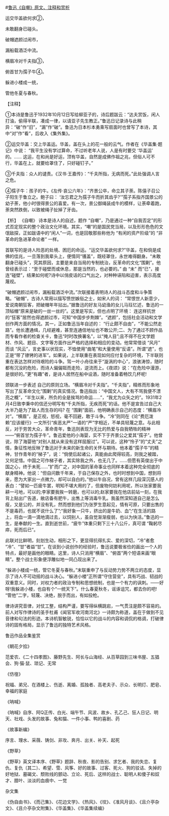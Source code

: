 #[鲁迅《自嘲》原文、注释和赏析](https://www.vrrw.net/wx/9324.html)

运交华盖欲何求②，

未敢翻身已碰头。

破帽遮颜过闹市，

漏船载酒泛中流。

横眉冷对千夫指③，

俯首甘为孺子牛④。

躲进小楼成一统，

管他冬夏与春秋。

【注释】

①本诗是鲁迅于1932年10月12日写给柳亚子的，诗后题跋云：“达夫赏饭，闲人打油，偷得半联，凑成一律，以请亚子先生教正。”鲁迅日记录诗与此稍异：“破”作“旧”，“漏”作“破”。鲁迅为日本杉本勇乘写扇面时也曾写了本诗，其中“对”作“看”，后收入《集外集》。

②运交华盖：交上华盖运。华盖，盖在头上的花一般的云气。作者在《华盖集·题记》中说： “我平生没有学过算命，不过听老年人说，人是有时要交 ‘华盖运’ 的。…… 这运，在和尚是好运，顶有华盖，自然是成佛作祖之兆，但俗人可不行，华盖在上，就要给罩住了，只好碰钉子。”

③千夫指：众人的谴责。《汉书·王嘉传》：“千夫所指，无病而死。”此处强调人言之危。

④孺子牛：孩子的牛。《左传·哀公六年》：“齐景公卒，命立其子荼。陈僖子召公子阳生于鲁立之。鲍子曰： ‘汝忘君之为孺子牛而折其齿乎?’”孺子系指齐国景公的幼子荼，他小时很得景公的喜爱。有一次，景公御绳装成牛的模样，让荼牵着跑，荼突然跌倒，以致被绳子扯掉了牙齿。



【析】 《自嘲》 诗本是诗人的自述，题作 “自嘲”，乃是通过一种“自我否定”的形式否定现实的整个政治文化环境。其实，“嘲”的是国民党当局，以及形形色色的文氓敌探，正如跋语中的“闲人”一词，也是回敬那些称他为 “有闲的资产阶级”的 “非革命的急进革命论者” 一样。

首联写的是诗人险恶的处境、困厄的命运。“运交华盖欲何求?”华盖，在和倘是成佛的佳兆，一旦落到我辈头上，便情同“镬盖”，既经罩住，永世难得翻身。“未敢翻身已碰头”，究其原因，主要是来自当局的专制统治，反革命的文化“围剿”。他曾经表示过：“至于碰壁而或休息，那是当然的，也必要的。” 由 “未” 而“已”，接连“碰壁”，结果如何呢?诗中以俏皮话的口气出之，对种种诬陷和迫害，表示高度蔑视。

“破帽遮颜过闹市，漏船载酒泛中流。”次联接着表明诗人的战斗态度和斗争策略。“破帽”，古诗人常用以描写愤世嫉俗之士，如宋人的词： “常恨世人新意少，爱说南朝狂客，把破帽年年拈出。”据鲁迅的好友马幼渔的女儿马珏忆述，鲁迅的一顶毡帽“原来是破的一丝一丝的”。这里是写实，但也点明了环境： 连这样抗世的“狂客”居然也得遮颜过市，可知“中国步步荆棘”。“遮颜”，包括社会活动和文学创作两方面的情况。其一，正如鲁迅当年自述的： “行止颇不自由”，“不能公然走路”。他长遭通缉，几经避难，甚至连通信地址也不敢公开;二、为了通过不顾作品而专看作者的检查关卡，鲁迅“时时改换署名”，以“掩人目”;且不得不在文学题材、作风、题目、文字等方面作出严格的选择和相应的变动。他常常借谈 “风月” 而谈 “风云”，言史事以状现实，不恤使用“曲笔”和大量使用“反语”。所谓“遮”，也正是“带了镣铐的进军”。如果说，上半联重在表现如何应付复杂的环境，下半联则重在表达怎样对待艰险的斗争。驾一叶小舟往来于“漩涡的中心”，浪骇涛惊，随时都有沉没的危险，而诗人偏偏铤而走险，逆流而上。《夜颂》说：“在危险中漫游，是很好的。”更“有趣”者，是诗人居然在船中设酒，随时准备着畅饮几杯呢!

颈联进一步表述 自己的原则立场。“横眉冷对千夫指”。“千夫指”，精练而形象地写出了反革命文化“围剿”的真实情况。鲁迅指出：“中国文人，大有不骂我便不漂亮之概”，“半生以来，所负的全是挨骂的命运……”，“我尤为众矢之的”。1931年2月4日致李秉中的信还分明写有“千夫所指，无疾而死”的话。他不是宣告过自己大大半乃是为了敌人而生存的吗? 在 “围剿”面前，他明确表示自己的态度：“横眉冷对”。“横眉”，是正视，怒视，毫不回避，敢于斗争。“冷”则同在《论“费厄泼赖”应该缓行》一文所引“疾恶太严”一语的“严”字相近，不单具轻蔑之意。与此相反，对于劳苦大众，革命青年，鲁迅则表现为无比的热爱与自我牺牲的精神——“俯首甘为孺子牛”。鲁迅爱他的小海婴，实不下于齐景公之爱其“孺子”。他曾说，除了海婴他“对别人就从来没有这样屈服过”。可以说，这种“怜子”的“丈夫”之情，象征性地反映了鲁迅对于未来的新生命的关怀与期待。他本着“孺子牛”的精神，甘作青年的“梯子”，说：“倘使后起诸公，真能由此爬得较高，则我之被踏，又何足惜。中国之可作梯子者，其实除我之外，也无几了。……但愿有英俊出于中国之心，终于未死……”扩而广之，对中国的革命事业也同样本着这种完全彻底的献身精神。他说：“但自问数千年来，于自己保存之外，也时时想到中国，想到将来，愿为大家出一点微力，却可以自白的。”他以牛自况，曾有这样几段深沉感人的表白：“譬如一匹疲牛罢，明知不堪大用的了，但废物何妨利用呢，所以张家要我耕一弓地，可以的;李家要我挨一转磨，也可以的;赵家要我在他店前站一刻，在我背上贴出广告道，敝店备有肥牛，出售上等消毒牛乳。我虽然深知道自己是怎么瘦，又是公的，并没有乳，然而想到他们为张罗生意起见，情有可原，只要出售的不是毒药，也就不说什么了”;“我好象一只牛，挤出的是牛奶、血”;“在生活的路上，将血一滴一滴地滴过去，以饲别人，虽自觉渐渐瘦弱，也以为快活。”鲁迅的一生，是奉献的一生。直到逝世前，“疲牛”体重只剩下三十八公斤，真可谓 “鞠躬尽瘁，死而后已”。

此联对比鲜明，刻划生动，相形之下，更显得抗得扎实、爱的深切，“冷”者愈 “冷”、“甘”者益“甘”。在谈到小说创作的经验时，鲁迅说要极省俭的画出一个人的特点，最好是画他的眼睛。这里，诗人只消用“横眉”、“俯首”两个短语来画“眼睛”。整个战士形象便浮雕似地一同凸现出来了。

“躲进小楼成一统，管它冬夏与春秋。”末联重申了与反动势力势不两立的态度，显示了诗人不可动摇的战斗决心。“躲进小楼”正所谓“守住营垒”，具有巧战、韧战的双重意义。同时，对权力者的政治专制和思想统制，也是一个有力的讽刺。——好呀!我躲进小楼，也自有个“一统天下”。什么春夏秋冬，谣诼诅咒，都去你的吧! “管他”二字，轻蔑、决绝，脱手而出，有如投枪。

律诗讲究音律，对仗工整，结构严谨，要写得纵横跳宕，一气贯注是颇不容易的。前人对写作律诗的圣手杜甫《闻官军收河南河北》一诗颇为称道，盖在于做到不见音律和句法的形迹。本诗机智敏锐，恰恰以它的战斗的内容和调侃的格调，打破律诗的固有格局，显示了鲁迅的独特艺术风格。

鲁迅作品全集鉴赏

《朝花夕拾》

范爱农、《二十四孝图》、藤野先生、阿长与山海经、从百草园到三味书屋、五猖会、狗·猫·鼠、琐记、无常

《仿徨》

祝福、弟兄、在酒楼上、伤逝、离婚、孤独者、高老夫子、示众、长明灯、肥皂、幸福的家庭

《呐喊》

《呐喊》自序、阿Q正传、白光、端午节、风波、故乡、孔乙己、狂人日记、明天、社戏、头发的故事、兔和猫、一件小事、鸭的喜剧、药

《故事新编》

序言、理水、采薇、铸剑、非攻、奔月、出关、补天、起死

《野草》

《野草》英文译本序、《野草》题辞、秋夜、影的告别、求乞者、我的失恋、复仇、复仇〔其二〕、希望、雪、风筝、好的故事、过客、死火、狗的驳诘、失掉的好地狱、墓碣文、颓败线的颤动、立论、死后、这样的战士、聪明人和傻子和奴才、腊叶、淡淡的血痕中、一觉

杂文集

《伪自由书》、《而己集》、《花边文学》、《热风》、《坟》、《准风月谈》、《且介亭杂文》、《且介亭杂文附集》、《华盖集》、《华盖集续编》

